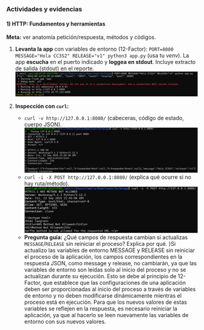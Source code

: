 ### Actividades y evidencias

#### 1) HTTP: Fundamentos y herramientas

**Meta:** ver anatomía petición/respuesta, métodos y códigos.

1. **Levanta la app** con variables de entorno (12-Factor):
   `PORT=8080 MESSAGE="Hola CC3S2" RELEASE="v1" python3 app.py` (usa tu *venv*). La app **escucha** en el puerto indicado y **loggea en stdout**. Incluye extracto de salida (stdout) en el reporte.
   ![alt text](img/image.png)
3. **Inspección con `curl`:**

   * `curl -v http://127.0.0.1:8080/` (cabeceras, código de estado, cuerpo JSON).
   ![alt text](img/image1.png)
   * `curl -i -X POST http://127.0.0.1:8080/` (explica qué ocurre si no hay ruta/método).
   ![alt text](img/image2.png)
   * **Pregunta guía:** ¿Qué campos de respuesta cambian si actualizas `MESSAGE`/`RELEASE` sin reiniciar el proceso? Explica por qué.
   }Si actualizo las variables de entorno MESSAGE y RELEASE sin reiniciar el proceso de la aplicación, los campos correspondientes en la respuesta JSON, como message y release, no cambiarán, ya que las variables de entorno son leídas solo al inicio del proceso y no se actualizan durante su ejecución. Esto se debe al principio de 12-Factor, que establece que las configuraciones de una aplicación deben ser proporcionadas al inicio del proceso a través de variables de entorno y no deben modificarse dinámicamente mientras el proceso está en ejecución. Para que los nuevos valores de estas variables se reflejen en la respuesta, es necesario reiniciar la aplicación, ya que al hacerlo se leen nuevamente las variables de entorno con sus nuevos valores.



